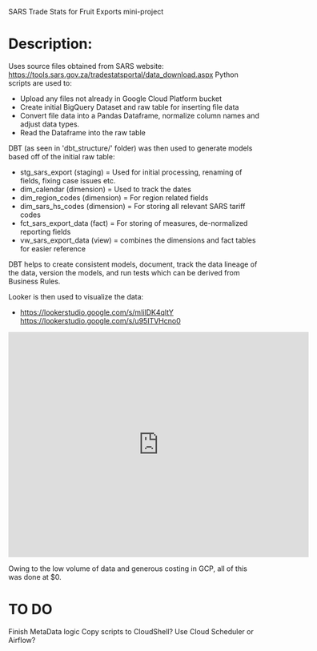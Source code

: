 SARS Trade Stats for Fruit Exports mini-project

# Description:
Uses source files obtained from SARS website: https://tools.sars.gov.za/tradestatsportal/data_download.aspx
Python scripts are used to:
- Upload any files not already in Google Cloud Platform bucket
- Create initial BigQuery Dataset and raw table for inserting file data
- Convert file data into a Pandas Dataframe, normalize column names and adjust data types.
- Read the Dataframe into the raw table

DBT (as seen in 'dbt_structure/' folder) was then used to generate models based off of the initial raw table:
- stg_sars_export (staging) = Used for initial processing, renaming of fields, fixing case issues etc.
- dim_calendar (dimension) = Used to track the dates
- dim_region_codes (dimension) = For region related fields
- dim_sars_hs_codes (dimension) = For storing all relevant SARS tariff codes
- fct_sars_export_data (fact) = For storing of measures, de-normalized reporting fields
- vw_sars_export_data (view) = combines the dimensions and fact tables for easier reference

DBT helps to create consistent models, document, track the data lineage of the data, version the models, and run tests which can be derived from Business Rules.

Looker is then used to visualize the data:
- https://lookerstudio.google.com/s/mIilDK4qltY
https://lookerstudio.google.com/s/u95ITVHcno0

<iframe width="600" height="450" src="https://lookerstudio.google.com/embed/reporting/59322c63-fcf6-419d-b835-5a372c7f7d27/page/tEnnC" frameborder="0" style="border:0" allowfullscreen sandbox="allow-storage-access-by-user-activation allow-scripts allow-same-origin allow-popups allow-popups-to-escape-sandbox"></iframe>

Owing to the low volume of data and generous costing in GCP, all of this was done at $0.


# TO DO
Finish MetaData logic
Copy scripts to CloudShell?
Use Cloud Scheduler or Airflow?